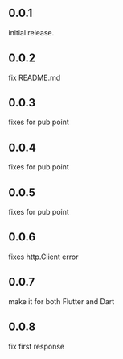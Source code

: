 ## 0.0.1

initial release.

## 0.0.2

fix README.md

## 0.0.3

fixes for pub point

## 0.0.4

fixes for pub point

## 0.0.5

fixes for pub point

## 0.0.6

fixes http.Client error

## 0.0.7

make it for both Flutter and Dart

## 0.0.8

fix first response